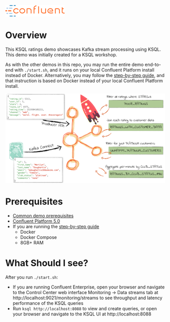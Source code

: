 ![image](../images/confluent-logo-300-2.png)

# Overview

This KSQL ratings demo showcases Kafka stream processing using KSQL. This demo was initially created for a KSQL workshop.

As with the other demos in this repo, you may run the entire demo end-to-end with `./start.sh`, and it runs on your local Confluent Platform install instead of Docker. Alternatively, you may follow the [step-by-step guide](ksql-workshop.adoc), and that instruction is based on Docker instead of your local Confluent Platform install.

![image](images/ksql_workshop_01.png)


# Prerequisites

* [Common demo prerequisites](https://github.com/confluentinc/quickstart-demos#prerequisites)
* [Confluent Platform 5.0](https://www.confluent.io/download/)
* If you are running the [step-by-step guide](ksql-workshop.adoc)
  * Docker
  * Docker Compose
  * 8GB+ RAM

# What Should I see?

After you run `./start.sh`:

* If you are running Confluent Enterprise, open your browser and navigate to the Control Center web interface Monitoring -> Data streams tab at http://localhost:9021/monitoring/streams to see throughput and latency performance of the KSQL queries
* Run `ksql http://localhost:8088` to view and create queries, or open your browser and navigate to the KSQL UI at http://localhost:8088
